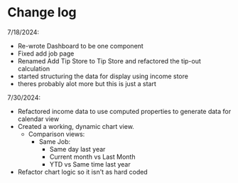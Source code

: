 # Change log

7/18/2024:
- Re-wrote Dashboard to be one component
- Fixed add job page
- Renamed Add Tip Store to Tip Store and refactored the tip-out calculation
- started structuring the data for display using income store
- theres probably alot more but this is just a start

7/30/2024:
- Refactored income data to use computed properties to generate data for calendar view 
- Created a working, dynamic chart view.
    - Comparison views:
        - Same Job:
            - Same day last year
            - Current month vs Last Month
            - YTD vs Same time last year
- Refactor chart logic so it isn't as hard coded

    